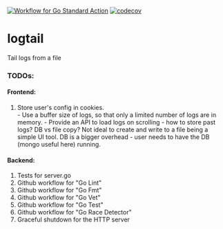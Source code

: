[![Workflow for Go Standard Action](https://github.com/codecov/go-standard/actions/workflows/go-standard.yml/badge.svg)](https://github.com/codecov/go-standard/actions/workflows/go-standard.yml)
[![codecov](https://codecov.io/gh/codecov/example-go/branch/master/graph/badge.svg)](https://codecov.io/gh/codecov/rahulkhairwar/logtail)

# logtail
Tail logs from a file

### TODOs:
#### Frontend:
<ol>
    <li>Store user's config in cookies.</li>
    - Use a buffer size of logs, so that only a limited number of logs are in memory.
    - Provide an API to load logs on scrolling - how to store past logs? DB vs file copy? Not ideal to create and write to a file being a simple UI tool. DB is a bigger overhead - user needs to have the DB (mongo useful here) running.
</ol>

#### Backend:
<ol>
    <li>Tests for server.go</li>
    <li>Github workflow for "Go Lint"</li>
    <li>Github workflow for "Go Fmt"</li>
    <li>Github workflow for "Go Vet"</li>
    <li>Github workflow for "Go Test"</li>
    <li>Github workflow for "Go Race Detector"</li>
    <li>Graceful shutdown for the HTTP server</li>
</ol>
